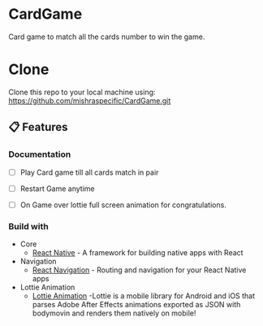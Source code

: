 # CardGame
Card game to match all the cards number to win the game.

# Clone

Clone this repo to your local machine using:
https://github.com/mishraspecific/CardGame.git

## 📋 Features

### Documentation

- [ ] Play Card game till all cards match in pair
- [ ] Restart Game anytime
- [ ] On Game over lottie full screen animation for congratulations.


### Build with

- Core
  - [React Native](https://reactnative.dev/) - A framework for building native apps with React
- Navigation
  - [React Navigation](https://reactnavigation.org/) - Routing and navigation for your React Native apps
- Lottie Animation
  - [Lottie Animation](https://www.npmjs.com/package/lottie-react-native) -Lottie is a mobile library for Android and iOS that parses Adobe After Effects animations exported as JSON with bodymovin and renders them natively on mobile!
